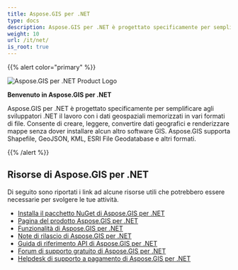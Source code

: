 ```yaml
---
title: Aspose.GIS per .NET
type: docs
description: Aspose.GIS per .NET è progettato specificamente per semplificare agli sviluppatori .NET il lavoro con i dati geospaziali memorizzati in vari formati di file. Consente di creare, leggere, convertire dati geografici e renderizzare mappe senza dover installare alcun altro software GIS.
weight: 10
url: /it/net/
is_root: true
---
```


{{% alert color="primary" %}}

![Aspose.GIS per .NET Product Logo](home_1.png)

**Benvenuto in Aspose.GIS per .NET**

Aspose.GIS per .NET è progettato specificamente per semplificare agli sviluppatori .NET il lavoro con i dati geospaziali memorizzati in vari formati di file. Consente di creare, leggere, convertire dati geografici e renderizzare mappe senza dover installare alcun altro software GIS. Aspose.GIS supporta Shapefile, GeoJSON, KML, ESRI File Geodatabase e altri formati.

{{% /alert %}}

## **Risorse di Aspose.GIS per .NET**

Di seguito sono riportati i link ad alcune risorse utili che potrebbero essere necessarie per svolgere le tue attività.

- [Installa il pacchetto NuGet di Aspose.GIS per .NET](https://www.nuget.org/packages/Aspose.GIS/)
- [Pagina del prodotto Aspose.GIS per .NET](https://products.aspose.com/gis/net/)
- [Funzionalità di Aspose.GIS per .NET](/it/gis/net/features/)
- [Note di rilascio di Aspose.GIS per .NET](https://releases.aspose.com/gis/net/release-notes/)
- [Guida di riferimento API di Aspose.GIS per .NET](https://reference.aspose.com/gis/net)
- [Forum di supporto gratuito di Aspose.GIS per .NET](https://forum.aspose.com/c/gis/33)
- [Helpdesk di supporto a pagamento di Aspose.GIS per .NET](https://helpdesk.aspose.com/)
